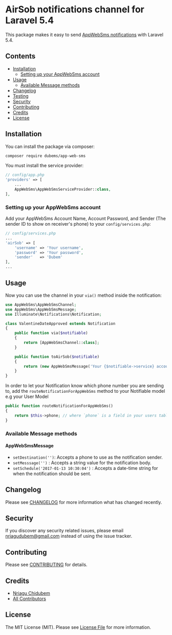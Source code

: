 # AirSob notifications channel for Laravel 5.4

This package makes it easy to send [AppWebSms notifications](https://www.appwebsms.com) with  Laravel 5.4.

## Contents

- [Installation](#installation)
    - [Setting up your AppWebSms account](#setting-up-your-AppWebSms-account)
- [Usage](#usage)
    - [Available Message methods](#available-message-methods)
- [Changelog](#changelog)
- [Testing](#testing)
- [Security](#security)
- [Contributing](#contributing)
- [Credits](#credits)
- [License](#license)

## Installation

You can install the package via composer:

``` bash
composer require dubems/app-web-sms
```

You must install the service provider:

```php
// config/app.php
'providers' => [
    ...
    AppWebSms\AppWebSmsServiceProvider::class,
],
```

### Setting up your AppWebSms account

Add your AppWebSms Account Name, Account Password, and Sender (The sender ID to show on receiver's phone) to your `config/services.php`:

```php
// config/services.php
...
'airSob' => [
    'username' => 'Your username',
    'password' => 'Your password',
    'sender'   => 'Dubem'
],
...
```

## Usage

Now you can use the channel in your `via()` method inside the notification:

``` php
use AppWebSms\AppWebSmsChannel;
use AppWebSms\AppWebSmsMessage;
use Illuminate\Notifications\Notification;

class ValentineDateApproved extends Notification
{
    public function via($notifiable)
    {
        return [AppWebSmsChannel::class];
    }

    public function toAirSob($notifiable)
    {
        return (new AppWebSmsMessage('Your {$notifiable->service} account was approved!'));
    }
}
```

In order to let your Notification know which phone number you are sending to, add the `routeNotificationForAppWebSms` method to your Notifiable model e.g your User Model

```php
public function routeNotificationForAppWebSms()
{
    return $this->phone; // where `phone` is a field in your users table;
}
```

### Available Message methods

#### AppWebSmsMessage

- `setDestination('')`: Accepts a phone to use as the notification sender.
- `setMesssage('')`   : Accepts a string value for the notification body.
- `setSchedule('2017-01-13 10:30:04')`   : Accepts a date-time string for when the notification should be sent.

## Changelog

Please see [CHANGELOG](CHANGELOG.md) for more information what has changed recently.


## Security

If you discover any security related issues, please email nriagudubem@gmail.com instead of using the issue tracker.

## Contributing

Please see [CONTRIBUTING](CONTRIBUTING.md) for details.

## Credits

- [Nriagu Chidubem](https://github.com/dubems)
- [All Contributors](../../contributors)

## License

The MIT License (MIT). Please see [License File](LICENSE.md) for more information.